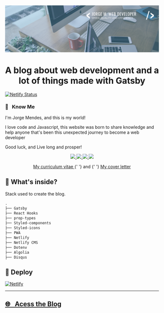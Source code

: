 <p align="center">
  <a href="https://jorgemendes.com.br/">
    <img src="https://raw.githubusercontent.com/Jorge-Bill/blog/master/src/images/jorge_banner.png">
  </a>
</p>
<h1 align="center">
  A blog about web development and a lot of things made with Gatsby
</h1>

[![Netlify Status](https://api.netlify.com/api/v1/badges/1132fe74-5ceb-46e3-b6b8-9e6c8bd6372f/deploy-status)](https://app.netlify.com/sites/jorge-mendes-blog/deploys)

<h3> 🎯 &nbsp; Know Me </h3>

<p>I'm Jorge Mendes, and this is my world!</p>
<p>I love code and Javascript, this website was born to share knowledge and help anyone that's been this unexpected journey to become a web developer</p>
<p>Good luck, and Live long and prosper!</p>

<p align="center">
  <a href="https://www.linkedin.com/in/jorge-mendes-83a572a7/?locale=en_US">
    <img src="https://img.shields.io/badge/-linkedin-0077B5?style=flat-square&logo=Linkedin&logoColor=white"/>
  </a>
  <a href="mailto:jorge.mendesx@gmail.com">
    <img src="https://img.shields.io/badge/-gmail-D14836?style=flat-square&logo=gmail&logoColor=white"/>
  </a>
  <a href="https://www.instagram.com/jorgebillsilva/?hl=pt-br">
    <img src="https://img.shields.io/badge/-instagram-E4405F?style=flat-square&logo=Instagram&logoColor=white"/>
  </a>
  <a href="https://www.facebook.com/jorgebill.silva">
    <img src="https://img.shields.io/badge/-facebook-1877F2?style=flat-square&logo=Facebook&logoColor=white"/>
  </a>
</p>

<p align="center">
  <a href="https://raw.githubusercontent.com/Jorge-Bill/blog/master/static/assets/docs/JORGE_MENDES_resume.pdf">
    My curriculum vitae
  </a>
  {' '} and {' '}
  <a href="https://raw.githubusercontent.com/Jorge-Bill/blog/master/static/assets/docs/JORGE_MENDES_cover_letter.pdf">
    My cover letter
  </a>
</p>

## 🚀 What's inside?

Stack used to create the blog.

    .
    ├── Gatsby
    ├── React Hooks
    ├── prop-types
    ├── Styled-components
    ├── Styled-icons
    ├── PWA
    ├── Netlify
    ├── Netlify CMS
    ├── Dotenv
    ├── Algolia
    ├── Disqus

## 💫 Deploy

[![Netlify](https://www.netlify.com/img/deploy/button.svg)](https://app.netlify.com/start/deploy?repository=https://github.com/gatsbyjs/gatsby-starter-default)

---

## <a href="https://jorgemendes.com.br/"> 🌐 &nbsp; Acess the Blog </a>
